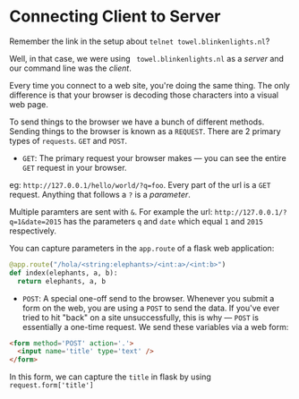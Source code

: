 # Connecting Client to Server

Remember the link in the setup about `telnet towel.blinkenlights.nl`?

Well, in that case, we were using ` towel.blinkenlights.nl` as a *server* and our command line was the *client*.

Every time you connect to a web site, you're doing the same thing. The only difference is that your browser is decoding those characters into a visual web page.

To send things to the browser we have a bunch of different methods. Sending things to the browser is known as a `REQUEST`. There are 2 primary types of `requests`. `GET` and `POST`.

 * `GET`: The primary request your browser makes — you can see the entire `GET` request in your browser.

 eg: `http://127.0.0.1/hello/world/?q=foo`. Every part of the url is a `GET` request. Anything that follows a `?` is a *parameter*.

 Multiple paramters are sent with `&`. For example the url: `http://127.0.0.1/?q=1&date=2015` has the parameters `q` and `date` which equal `1` and `2015` respectively.

 You can capture parameters in the `app.route` of a flask web application:
 ```python
 @app.route("/hola/<string:elephants>/<int:a>/<int:b>")
 def index(elephants, a, b):
   return elephants, a, b
 ```

 * `POST`: A special one-off send to the browser. Whenever you submit a form on the web, you are using a `POST` to send the data. If you've ever tried to hit "back" on a site unsuccessfully, this is why — `POST` is essentially a one-time request. We send these variables via a web form:

 ```html
 <form method='POST' action='.'>
   <input name='title' type='text' />
 </form>
 ```
 In this form, we can capture the `title` in flask by using `request.form['title']`
